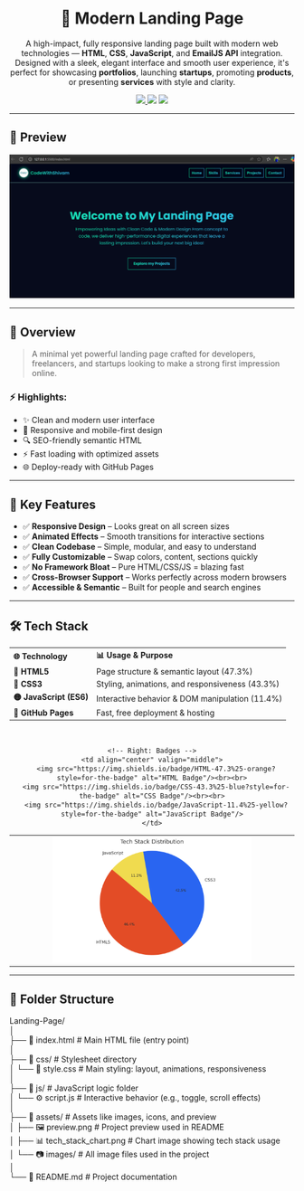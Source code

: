 <h1 align="center">🚀 Modern Landing Page</h1>

<p align="center">
  A high-impact, fully responsive landing page built with modern web technologies — <b>HTML</b>, <b>CSS</b>, <b>JavaScript</b>, and <b>EmailJS API</b> integration.<br>
  Designed with a sleek, elegant interface and smooth user experience, it's perfect for showcasing <b>portfolios</b>, launching <b>startups</b>, promoting <b>products</b>, or presenting <b>services</b> with style and clarity.
</p>

<p align="center">
  <a href="https://shivammaurya2002.github.io/Landing-Page" target="_blank">
    <img src="https://img.shields.io/badge/Live-Demo-green?style=for-the-badge&logo=github">
  </a>
  <img src="https://img.shields.io/github/last-commit/ShivamMaurya2002/Landing-Page?style=for-the-badge&color=crimson">
  <img src="https://img.shields.io/github/languages/top/ShivamMaurya2002/Landing-Page?style=for-the-badge">
</p>

---

## 📸 Preview

<p align="center">
  <img src="assets/Home.png" alt="Landing Page Screenshot" width="1000" />
</p>

---

## 📖 Overview

> A minimal yet powerful landing page crafted for developers, freelancers, and startups looking to make a strong first impression online.

### ⚡ Highlights:
- ✨ Clean and modern user interface  
- 🎯 Responsive and mobile-first design  
- 🔍 SEO-friendly semantic HTML  
- ⚡ Fast loading with optimized assets  
- 🌐 Deploy-ready with GitHub Pages

---

## 🎯 Key Features

- ✅ **Responsive Design** – Looks great on all screen sizes  
- ✅ **Animated Effects** – Smooth transitions for interactive sections  
- ✅ **Clean Codebase** – Simple, modular, and easy to understand  
- ✅ **Fully Customizable** – Swap colors, content, sections quickly  
- ✅ **No Framework Bloat** – Pure HTML/CSS/JS = blazing fast  
- ✅ **Cross-Browser Support** – Works perfectly across modern browsers  
- ✅ **Accessible & Semantic** – Built for people and search engines

---

## 🛠 Tech Stack

<div align="center">

<table>
  <tr>
    <th align="left">🌐 Technology</th>
    <th align="left">📊 Usage & Purpose</th>
  </tr>
  <tr>
    <td><strong>🔶 HTML5</strong></td>
    <td>Page structure & semantic layout (47.3%)</td>
  </tr>
  <tr>
    <td><strong>🔷 CSS3</strong></td>
    <td>Styling, animations, and responsiveness (43.3%)</td>
  </tr>
  <tr>
    <td><strong>🟡 JavaScript (ES6)</strong></td>
    <td>Interactive behavior & DOM manipulation (11.4%)</td>
  </tr>
  <tr>
    <td><strong>🚀 GitHub Pages</strong></td>
    <td>Fast, free deployment & hosting</td>
  </tr>
</table>

<br/>

<table>
  <tr>
    <!-- Left: Chart -->
    <td align="center" width="50%">
      <img src="assets/tech_stack_chart.png" alt="Tech Stack Chart" width="350"/>
    </td>

    <!-- Right: Badges -->
    <td align="center" valign="middle">
      <img src="https://img.shields.io/badge/HTML-47.3%25-orange?style=for-the-badge" alt="HTML Badge"/><br><br>
      <img src="https://img.shields.io/badge/CSS-43.3%25-blue?style=for-the-badge" alt="CSS Badge"/><br><br>
      <img src="https://img.shields.io/badge/JavaScript-11.4%25-yellow?style=for-the-badge" alt="JavaScript Badge"/>
    </td>
  </tr>
</table>

</div>

---

## 📁 Folder Structure

Landing-Page/</br>
│</br>
├── 📄 index.html              # Main HTML file (entry point)</br>
│</br>
├── 📁 css/                    # Stylesheet directory</br>
│   └── 🎨 style.css           # Main styling: layout, animations, responsiveness</br>
│</br>
├── 📁 js/                     # JavaScript logic folder</br>
│   └── ⚙️ script.js           # Interactive behavior (e.g., toggle, scroll effects)</br>
│</br>
├── 📁 assets/                 # Assets like images, icons, and preview</br>
│   ├── 🖼️ preview.png         # Project preview used in README</br>
│   ├── 📊 tech_stack_chart.png # Chart image showing tech stack usage</br>
│   └── 📷 images/             # All image files used in the project</br>
│</br>
└── 📘 README.md               # Project documentation</br>

